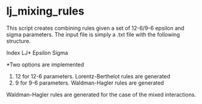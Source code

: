# lj_mixing_rules
This script creates combining rules given a set of 12-6/9-6 epsilon and sigma parameters. The input file is simply a .txt file with the following structure. 

Index LJ* Epsilon Sigma 

*Two options are implemented 
  1) 12 for 12-6 parameters. Lorentz-Berthelot rules are generated
  2) 9 for 9-6 parameters. Waldman-Hagler rules are generated

Waldman-Hagler rules are generated for the case of the mixed interactions. 

